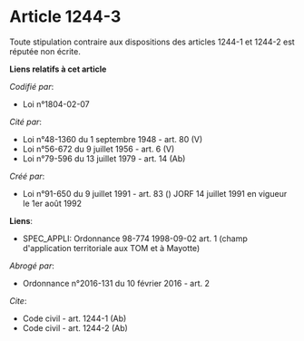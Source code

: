# Article 1244-3

Toute stipulation contraire aux dispositions des articles 1244-1 et 1244-2 est réputée non écrite.

**Liens relatifs à cet article**

_Codifié par_:

  - Loi n°1804-02-07

_Cité par_:

  - Loi n°48-1360 du 1 septembre 1948 - art. 80 (V)
  - Loi n°56-672 du 9 juillet 1956 - art. 6 (V)
  - Loi n°79-596 du 13 juillet 1979 - art. 14 (Ab)

_Créé par_:

  - Loi n°91-650 du 9 juillet 1991 - art. 83 () JORF 14 juillet 1991 en vigueur le 1er août 1992

**Liens**:

  - SPEC_APPLI: Ordonnance 98-774 1998-09-02 art. 1 (champ d'application territoriale aux TOM et à Mayotte)

_Abrogé par_:

  - Ordonnance n°2016-131 du 10 février 2016 - art. 2

_Cite_:

  - Code civil - art. 1244-1 (Ab)
  - Code civil - art. 1244-2 (Ab)
